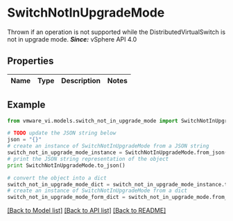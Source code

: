 # SwitchNotInUpgradeMode

Thrown if an operation is not supported while the DistributedVirtualSwitch is not in upgrade mode.  ***Since:*** vSphere API 4.0 

## Properties
Name | Type | Description | Notes
------------ | ------------- | ------------- | -------------

## Example

```python
from vmware_vi.models.switch_not_in_upgrade_mode import SwitchNotInUpgradeMode

# TODO update the JSON string below
json = "{}"
# create an instance of SwitchNotInUpgradeMode from a JSON string
switch_not_in_upgrade_mode_instance = SwitchNotInUpgradeMode.from_json(json)
# print the JSON string representation of the object
print SwitchNotInUpgradeMode.to_json()

# convert the object into a dict
switch_not_in_upgrade_mode_dict = switch_not_in_upgrade_mode_instance.to_dict()
# create an instance of SwitchNotInUpgradeMode from a dict
switch_not_in_upgrade_mode_form_dict = switch_not_in_upgrade_mode.from_dict(switch_not_in_upgrade_mode_dict)
```
[[Back to Model list]](../README.md#documentation-for-models) [[Back to API list]](../README.md#documentation-for-api-endpoints) [[Back to README]](../README.md)



